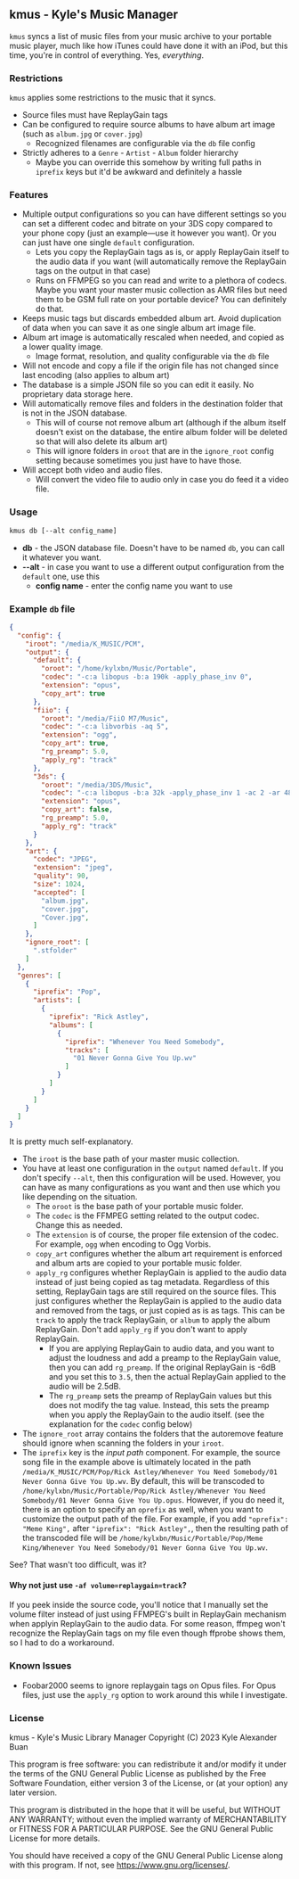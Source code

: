 ## kmus - Kyle's Music Manager

`kmus` syncs a list of music files from your music archive to your portable music player, much like how iTunes could have done it with an iPod, but this time, you're in control of everything. Yes, *everything*.

### Restrictions

`kmus` applies some restrictions to the music that it syncs.

- Source files must have ReplayGain tags
- Can be configured to require source albums to have album art image (such as `album.jpg` or `cover.jpg`)
    - Recognized filenames are configurable via the `db` file config
- Strictly adheres to a `Genre` - `Artist` - `Album` folder hierarchy
    - Maybe you can override this somehow by writing full paths in `iprefix` keys but it'd be awkward and definitely a hassle

### Features

- Multiple output configurations so you can have different settings so you can set a different codec and bitrate on your 3DS copy compared to your phone copy (just an example—use it however you want). Or you can just have one single `default` configuration.
    - Lets you copy the ReplayGain tags as is, or apply ReplayGain itself to the audio data if you want (will automatically remove the ReplayGain tags on the output in that case)
    - Runs on FFMPEG so you can read and write to a plethora of codecs. Maybe you want your master music collection as AMR files but need them to be GSM full rate on your portable device? You can definitely do that.
- Keeps music tags but discards embedded album art. Avoid duplication of data when you can save it as one single album art image file.
- Album art image is automatically rescaled when needed, and copied as a lower quality image.
    - Image format, resolution, and quality configurable via the `db` file
- Will not encode and copy a file if the origin file has not changed since last encoding (also applies to album art)
- The database is a simple JSON file so you can edit it easily. No proprietary data storage here.
- Will automatically remove files and folders in the destination folder that is not in the JSON database.
    - This will of course not remove album art (although if the album itself doesn't exist on the database, the entire album folder will be deleted so that will also delete its album art)
    - This will ignore folders in `oroot` that are in the `ignore_root` config setting because sometimes you just have to have those.
- Will accept both video and audio files.
    - Will convert the video file to audio only in case you do feed it a video file.

### Usage

```bash
kmus db [--alt config_name]
```

* **db** - the JSON database file. Doesn't have to be named `db`, you can call it whatever you want.
* **--alt** - in case you want to use a different output configuration from the `default` one, use this
  * **config name** - enter the config name you want to use

### Example `db` file

```json
{
  "config": {
    "iroot": "/media/K_MUSIC/PCM",
    "output": {
      "default": {
        "oroot": "/home/kylxbn/Music/Portable",
        "codec": "-c:a libopus -b:a 190k -apply_phase_inv 0",
        "extension": "opus",
        "copy_art": true
      },
      "fiio": {
        "oroot": "/media/FiiO M7/Music",
        "codec": "-c:a libvorbis -aq 5",
        "extension": "ogg",
        "copy_art": true,
        "rg_preamp": 5.0,
        "apply_rg": "track"
      },
      "3ds": {
        "oroot": "/media/3DS/Music",
        "codec": "-c:a libopus -b:a 32k -apply_phase_inv 1 -ac 2 -ar 48000",
        "extension": "opus",
        "copy_art": false,
        "rg_preamp": 5.0,
        "apply_rg": "track"
      }
    },
    "art": {
      "codec": "JPEG",
      "extension": "jpeg",
      "quality": 90,
      "size": 1024,
      "accepted": [
        "album.jpg",
        "cover.jpg",
        "Cover.jpg",
      ]
    },
    "ignore_root": [
      ".stfolder"
    ]
  },
  "genres": [
    {
      "iprefix": "Pop",
      "artists": [
        {
          "iprefix": "Rick Astley",
          "albums": [
            {
              "iprefix": "Whenever You Need Somebody",
              "tracks": [
                "01 Never Gonna Give You Up.wv"
              ]
            }
          ]
        }
      ]
    }
  ]
}
```

It is pretty much self-explanatory.

* The `iroot` is the base path of your master music collection.
* You have at least one configuration in the `output` named `default`. If you don't specify `--alt`, then this configuration will be used. However, you can have as many configurations as you want and then use which you like depending on the situation.
    * The `oroot` is the base path of your portable music folder.
    * The `codec` is the FFMPEG setting related to the output codec. Change this as needed.
    * The `extension` is of course, the proper file extension of the codec. For example, `ogg` when encoding to Ogg Vorbis.
    * `copy_art` configures whether the album art requirement is enforced and album arts are copied to your portable music folder.
    * `apply_rg` configures whether ReplayGain is applied to the audio data instead of just being copied as tag metadata. Regardless of this setting, ReplayGain tags are still required on the source files. This just configures whether the ReplayGain is applied to the audio data and removed from the tags, or just copied as is as tags. This can be `track` to apply the track ReplayGain, or `album` to apply the album ReplayGain. Don't add `apply_rg` if you don't want to apply ReplayGain.
        * If you are applying ReplayGain to audio data, and you want to adjust the loudness and add a preamp to the ReplayGain value, then you can add `rg_preamp`. If the original ReplayGain is -6dB and you set this to `3.5`, then the actual ReplayGain applied to the audio will be 2.5dB.
        * The `rg_preamp` sets the preamp of ReplayGain values but this does not modify the tag value. Instead, this sets the preamp when you apply the ReplayGain to the audio itself. (see the explanation for the `codec` config below)
* The `ignore_root` array contains the folders that the autoremove feature should ignore when scanning the folders in your `iroot`.
* The `iprefix` key is the *input path* component. For example, the source song file in the example above is ultimately located in the path `/media/K_MUSIC/PCM/Pop/Rick Astley/Whenever You Need Somebody/01 Never Gonna Give You Up.wv`. By default, this will be transcoded to `/home/kylxbn/Music/Portable/Pop/Rick Astley/Whenever You Need Somebody/01 Never Gonna Give You Up.opus`. However, if you do need it, there is an option to specify an `oprefix` as well, when you want to customize the output path of the file. For example, if you add `"oprefix": "Meme King",` after `"iprefix": "Rick Astley",`, then the resulting path of the transcoded file will be `/home/kylxbn/Music/Portable/Pop/Meme King/Whenever You Need Somebody/01 Never Gonna Give You Up.wv`.

See? That wasn't too difficult, was it?

#### Why not just use `-af volume=replaygain=track`?

If you peek inside the source code, you'll notice that I manually set the volume filter instead of just using FFMPEG's built in ReplayGain mechanism when applyin ReplayGain to the audio data. For some reason, ffmpeg won't recognize the ReplayGain tags on my file even though ffprobe shows them, so I had to do a workaround.

### Known Issues

- Foobar2000 seems to ignore replaygain tags on Opus files. For Opus files, just use the `apply_rg` option to work around this while I investigate.

### License

kmus - Kyle's Music Library Manager
Copyright (C) 2023  Kyle Alexander Buan

This program is free software: you can redistribute it and/or modify
it under the terms of the GNU General Public License as published by
the Free Software Foundation, either version 3 of the License, or
(at your option) any later version.

This program is distributed in the hope that it will be useful,
but WITHOUT ANY WARRANTY; without even the implied warranty of
MERCHANTABILITY or FITNESS FOR A PARTICULAR PURPOSE.  See the
GNU General Public License for more details.

You should have received a copy of the GNU General Public License
along with this program.  If not, see <https://www.gnu.org/licenses/>.
